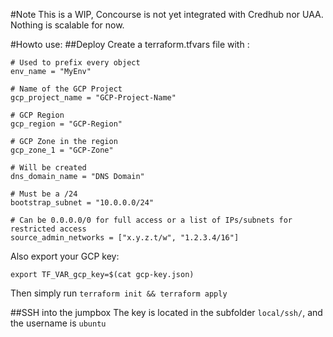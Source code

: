 #Note
This is a WIP, Concourse is not yet integrated with Credhub nor UAA.
Nothing is scalable for now.

#Howto use:
##Deploy
Create a terraform.tfvars file with :
```
# Used to prefix every object
env_name = "MyEnv"

# Name of the GCP Project
gcp_project_name = "GCP-Project-Name"

# GCP Region
gcp_region = "GCP-Region"

# GCP Zone in the region
gcp_zone_1 = "GCP-Zone"

# Will be created
dns_domain_name = "DNS Domain"

# Must be a /24
bootstrap_subnet = "10.0.0.0/24"

# Can be 0.0.0.0/0 for full access or a list of IPs/subnets for restricted access
source_admin_networks = ["x.y.z.t/w", "1.2.3.4/16"] 

```

Also export your GCP key:
```
export TF_VAR_gcp_key=$(cat gcp-key.json)
```

Then simply run `terraform init && terraform apply`

##SSH into the jumpbox
The key is located in the subfolder `local/ssh/`, and the username is `ubuntu`